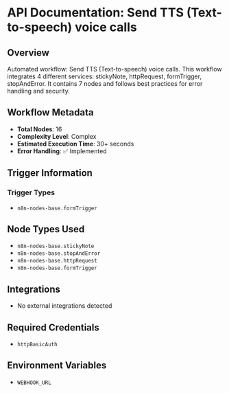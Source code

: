 # API Documentation: Send TTS (Text-to-speech) voice calls

## Overview
Automated workflow: Send TTS (Text-to-speech) voice calls. This workflow integrates 4 different services: stickyNote, httpRequest, formTrigger, stopAndError. It contains 7 nodes and follows best practices for error handling and security.

## Workflow Metadata
- **Total Nodes**: 16
- **Complexity Level**: Complex
- **Estimated Execution Time**: 30+ seconds
- **Error Handling**: ✅ Implemented

## Trigger Information
### Trigger Types
- `n8n-nodes-base.formTrigger`

## Node Types Used
- `n8n-nodes-base.stickyNote`
- `n8n-nodes-base.stopAndError`
- `n8n-nodes-base.httpRequest`
- `n8n-nodes-base.formTrigger`

## Integrations
- No external integrations detected

## Required Credentials
- `httpBasicAuth`

## Environment Variables
- `WEBHOOK_URL`

